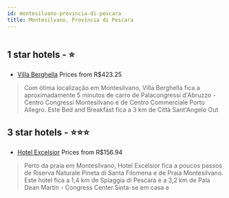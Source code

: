 ```yaml
---
id: montesilvano-provincia-di-pescara
title: Montesilvano, Provincia di Pescara
---
```


<center><img src="https://i.travelapi.com/hotels/34000000/33350000/33349400/33349310/3cdf09c0_z.jpg" alt="" /></center>


##  1 star hotels - ⭐️

-    [Villa Berghella](https://www.hurb.com/br/aud/https://www.hurb.com/br/hotels/montesilvano/villa-berghella-HT-UBR5?cmp=18055) Prices from R$423.25
   > Com ótima localização em Montesilvano, Villa Berghella fica a aproximadamente 5 minutos de carro de Palacongressi d'Abruzzo - Centro Congressi Montesilvano e de Centro Commerciale Porto Allegro.  Este Bed and Breakfast fica a 3 km de Città Sant'Angelo Out

##  3 star hotels - ⭐️⭐️⭐️

-    [Hotel Excelsior](https://www.hurb.com/br/aud/https://www.hurb.com/br/hotels/montesilvano/hotel-excelsior-HT-2O0R?cmp=18055) Prices from R$156.94
   > Perto da praia em Montesilvano, Hotel Excelsior fica a poucos passos de Riserva Naturale Pineta di Santa Filomena e de Praia Montesilvano.  Este hotel fica a 1,4 km de Spiaggia di Pescara e a 3,2 km de Pala Dean Martin - Congress Center.Sinta-se em casa e
